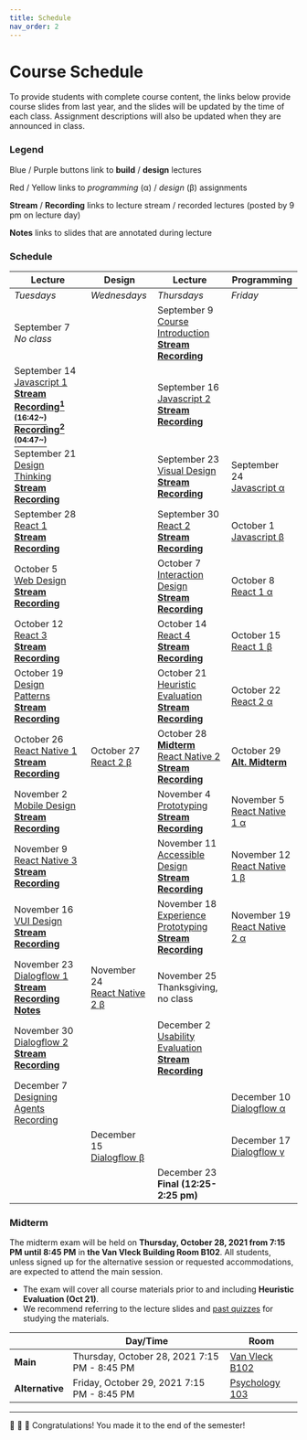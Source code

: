 ```yaml
---
title: Schedule
nav_order: 2
---
```


# Course Schedule

To provide students with complete course content, the links below provide course slides from last year, and the slides will be updated by the time of each class. Assignment descriptions will also be updated when they are announced in class.

### Legend

<a class="label label-blue" >Blue</a> / <a class="label label-purple" >Purple</a> buttons link to **build** / **design** lectures

<a class="label label-red" >Red</a> / <a class="label label-yellow">Yellow</a> links to _programming_ (&alpha;) / _design_ (&beta;) assignments

<a>**Stream**</a> / <a>**Recording**</a> links to lecture stream / recorded lectures (posted by 9 pm on lecture day)

<a>**Notes**</a> links to slides that are annotated during lecture

### Schedule

<table>
  <thead>
    <tr>
      <th><strong>Lecture</strong></th>
      <th><strong>Design</strong></th>
      <th><strong>Lecture</strong></th>
      <th><strong>Programming</strong></th>
    </tr>
  </thead>
  <tbody>
    <tr>
      <td><em>Tuesdays</em></td>
      <td><em>Wednesdays</em></td>
      <td><em>Thursdays</em></td>
      <td><em>Friday</em></td>
    </tr>
    <tr>
      <td>September 7<br />
        <em>No class</em></td>
      <td></td>
      <td>September 9<br />
        <span class="fs-3"><a target="_blank" class="btn" href="lectures/01-Course-Introduction.pdf">Course Introduction</a></span><br />
        <a target="_blank" href="https://uwmadison.zoom.us/j/91256253366?pwd=enRKSW1yL2JVMnJQZkU5clhVWlAyUT09"><strong>Stream</strong></a> <a target="_blank" href="https://uwmadison.zoom.us/rec/play/K90WV_NmGfNIwc9H6GO9YNePXIs8Iw_IEaY_BJXLI5F_OPO_HA8MSQgMoeu-aDZX5Pu18ETQRrCx4vt6.Vv0ERZTadvdeQSao"><strong>Recording</strong></a>
      </td>
      <td></td>
    </tr>
    <tr>
      <td>September 14<br />
        <span class="fs-3"><a target="_blank" class="btn btn-blue" href="lectures/02-Build-Javascript-1.pdf">Javascript 1</a></span><br />
        <a target="_blank" href="https://canvas.wisc.edu/courses/273395/external_tools/14065"><strong>Stream</strong></a>
        <strong><a target="_blank" href="https://uwmadison.zoom.us/rec/play/pN-JliqzmYE0OMacVtiJDyEVIPCHc7_ajkwR8Il_O4sUnl962egShsqZgrFipp5_M3JnW6Jz213ocP7T.P1YGrotO-GKFuvY3">Recording<sup>1 (16:42~)</sup></a> 
        <a target="_blank" href="https://uwmadison.zoom.us/rec/play/M_df8jbN10QZd0kzA6WPwR0pFYFLX4FoxA7ZeWGXx5hwK7_8dtZBYAl6TqY3dfjRNRh35eiyXKIhgOt4.6fNW456uM7rXi2hl">Recording<sup>2 (04:47~)</sup></a></strong>
      </td>
      <td></td>
      <td>September 16<br />
        <span class="fs-3"><a target="_blank" class="btn btn-blue" href="lectures/02-Build-Javascript-2.pdf">Javascript 2</a></span><br />
        <a target="_blank" href="https://canvas.wisc.edu/courses/273395/external_tools/14065"><strong>Stream</strong></a> <a target="_blank" href="https://uwmadison.zoom.us/rec/play/FcXdK6cioQd74JMxsY3_PDpXrEP3JaXxpytueEgeUoylB4DgeK41jubiA0h_WiXe0sVo1TjF-MEHIh3g.YnWNfTWGK4yrbYIh"><strong>Recording</strong></a>
      </td>
      <td></td>
    </tr>
    <tr>
      <td>September 21<br />
        <span class="fs-3"><a target="_blank" class="btn btn-purple" href="lectures/03-Design-Design-Thinking.pdf">Design Thinking</a></span><br />
        <a target="_blank" href="https://canvas.wisc.edu/courses/273395/external_tools/14065"><strong>Stream</strong></a> <a target="_blank" href="https://uwmadison.zoom.us/rec/play/wJIwp77VO8E3r3N3S6Ra3lagu4pz6nxhYkYzQHH4lzgALWP403I9RwFGMKHE97kea4TcFah8gGV9c02i.R-hrHTEB6y8W8iKe"><strong>Recording</strong></a>
      </td>
      <td></td>
      <td>September 23<br />
        <span class="fs-3"><a target="_blank" class="btn btn-purple" href="lectures/03-Design-Visual-Design.pdf">Visual Design</a></span><br />
        <a target="_blank" href="https://canvas.wisc.edu/courses/273395/external_tools/14065"><strong>Stream</strong></a> <a target="_blank" href="https://uwmadison.zoom.us/rec/play/pJVY73SsekWePvlss7XIYi6WckFjGRLjTMIqI5iktLzE72j0zIcbx-5VQgr96R0KG5tsOuAxIV3SYExe.o_3DCUyObocKXoBf"><strong>Recording</strong></a>
      </td>
      <td>September 24<br />
        <span class="fs-3"><a target="_blank" class="btn bg-red-200 text-grey-lt-000" href="https://canvas.wisc.edu/courses/273395/assignments/1353279">Javascript &alpha;</a></span>
      </td>
    </tr>
    <tr>
      <td>September 28<br />
        <span class="fs-3"><a target="_blank" class="btn btn-blue" href="lectures/04-Build-React-1.pdf">React 1</a></span><br />
        <a target="_blank" href="https://canvas.wisc.edu/courses/273395/external_tools/14065"><strong>Stream</strong></a> <a target="_blank" href="https://uwmadison.zoom.us/rec/play/Up3-TqndeKX8zWvyyRQhLwzNfveT2rQnCI0XmRcc0TJve_Oj4pnjxgtZ8fA-fLUeL0cU06IwoEiExVj_.14oliHjFmPWRph27"><strong>Recording</strong></a>
      </td>
      <td></td>
      <td>September 30<br />
        <span class="fs-3"><a target="_blank" class="btn btn-blue" href="lectures/04-Build-React-2.pdf">React 2</a></span><br />
        <a target="_blank" href="https://canvas.wisc.edu/courses/273395/external_tools/14065"><strong>Stream</strong></a> <a target="_blank" href="https://uwmadison.zoom.us/rec/play/1maFeh7HcvLO-L19Fik2rG4oDUP_aoyGaW83p3eHf5dKbOXpmEZX6GmPEXIpYlkESMde-73_G44B3v-y.OkYXIJU22j3j95_c"><strong>Recording</strong></a>
      </td>
      <td>October 1<br />
        <span class="fs-3"><a target="_blank" class="btn bg-yellow-100 text-grey-dk-250" href="https://canvas.wisc.edu/courses/273395/assignments/1361137">Javascript &beta;</a></span>
      </td>
    </tr>
    <tr>
      <td>October 5<br />
        <span class="fs-3"><a target="_blank" class="btn btn-purple" href="lectures/05-Design-Web-Design.pdf">Web Design</a></span><br />
        <a target="_blank" href="https://canvas.wisc.edu/courses/273395/external_tools/14065"><strong>Stream</strong></a> <a target="_blank" href="https://uwmadison.zoom.us/rec/play/vxRmq6hrXXnH6Qj6I2xRbRoRWgoeRyNX4cD8ehdoIo3T8sf3NX0uISNwFG-AZFCUgMnWBHUek4MlE5U1.M5BYLYJXG2s9Olkd"><strong>Recording</strong></a>
      </td>
      <td></td>
      <td>October 7<br />
        <span class="fs-3"><a target="_blank" class="btn btn-purple" href="lectures/05-Design-Interaction-Design.pdf">Interaction Design</a></span><br />
        <a target="_blank" href="https://canvas.wisc.edu/courses/273395/external_tools/14065"><strong>Stream</strong></a> <a target="_blank" href="https://uwmadison.zoom.us/rec/play/u6YvuGkBxrYLjeMoQCffjwTIF-mWJVcolJIp6UN1zUxolb5nMyyoqWuk35HlJZFQPQqgd29EHugTGJFl.vicnRTjNXDjJoDkG"><strong>Recording</strong></a>
      </td>
      <td>October 8<br />
        <span class="fs-3"><a target="_blank" class="btn bg-red-200 text-grey-lt-000" href="https://canvas.wisc.edu/courses/273395/assignments/1366186">React 1 &alpha;</a></span>
      </td>
    </tr>
    <tr>
      <td>October 12<br />
        <span class="fs-3"><a target="_blank" class="btn btn-blue" href="lectures/06-Build-React-3.pdf">React 3</a></span><br />
        <a target="_blank" href="https://canvas.wisc.edu/courses/273395/external_tools/14065"><strong>Stream</strong></a> <a target="_blank" href="https://uwmadison.zoom.us/rec/play/wwdtXdlzivcWWw03pr-Vhgke108kA479xUDKjhPAJ0uJ-14VTfaZMkNTU-R_CRxhm6Os9qsUtCnXaq0S.1e15PyxlifLwOsqP"><strong>Recording</strong></a>
      </td>
      <td></td>
      <td>October 14<br />
        <span class="fs-3"><a target="_blank" class="btn btn-blue" href="lectures/06-Build-React-4.pdf">React 4</a></span><br />
        <a target="_blank" href="https://canvas.wisc.edu/courses/273395/external_tools/14065"><strong>Stream</strong></a> <a target="_blank" href="https://uwmadison.zoom.us/rec/play/_P-C9oBzp50yPlq2-mnHQ53niuUT1Ya9u5mFKweYGs64wo0WUcNuC-RigxHp5gToqNv1A4vJXfd4NjVS.1mozZgGVvKFSyG27"><strong>Recording</strong></a>
      </td>
      <td>October 15<br />
        <span class="fs-3"><a target="_blank" class="btn bg-yellow-100 text-grey-dk-250" href="https://canvas.wisc.edu/courses/273395/assignments/1370284">React 1 &beta;</a></span>
      </td>
    </tr>
    <tr>
      <td>October 19<br />
        <span class="fs-3"><a target="_blank" class="btn btn-purple" href="lectures/07-Design-Patterns.pdf">Design Patterns</a></span><br />
        <a target="_blank" href="https://canvas.wisc.edu/courses/273395/external_tools/14065"><strong>Stream</strong></a> <a target="_blank" href="https://uwmadison.zoom.us/rec/play/pPVwU5sykdhsIy-Gaqhe14WIgq078f9QajcaF_4opARMUViJKiCfA82LAo81jyN6KO1l_dXSoZc0WPto.vrNT4Kz17ef9vObh"><strong>Recording</strong></a>
      </td>
      <td></td>
      <td>October 21<br />
        <span class="fs-3"><a target="_blank" class="btn btn-purple" href="lectures/07-Design-Heuristic-Evaluation.pdf">Heuristic Evaluation</a></span><br />
        <a target="_blank" href="https://canvas.wisc.edu/courses/273395/external_tools/14065"><strong>Stream</strong></a> <a target="_blank" href="https://uwmadison.zoom.us/rec/play/YwHPphg5YRBmHQoFN8dfziF5vX8kykG4VfQyxXHJohj3jdvQOdwRc6fAFIHQvB0626CwX1s-bMVNIPS3.xHrMFocDeJodf0u9"><strong>Recording</strong></a>
      </td>
      <td>October 22<br />
        <span class="fs-3"><a target="_blank" class="btn bg-red-200 text-grey-lt-000" href="https://canvas.wisc.edu/courses/273395/assignments/1374351">React 2 &alpha;</a></span>
      </td>
    </tr>
    <tr>
      <td>October 26<br />
        <span class="fs-3"><a target="_blank" class="btn btn-blue" href="lectures/08-Build-React-Native-1.pdf">React Native 1</a></span><br />
        <a target="_blank" href="https://canvas.wisc.edu/courses/273395/external_tools/14065"><strong>Stream</strong></a>
        <a target="_blank" href="https://uwmadison.zoom.us/rec/play/NGZp30aiX0Ip-ixSYssIycfNc-Wy3BxzEOOiHHB6hYqxuqry1tAdTVmapk3cLCeDeIllU-LIkd7XrE7v.UdfCvzLljX5s_v6k"><strong>Recording</strong></a>
      </td>
      <td>October 27<br />
        <span class="fs-3"><a target="_blank" class="btn bg-yellow-100 text-grey-dk-250" href="https://canvas.wisc.edu/courses/273395/assignments/1378125">React 2 &beta;</a></span>
      </td>
      <td>October 28 <strong><a href="#midterm">Midterm</a></strong><br />
        <span class="fs-3"><a target="_blank" class="btn btn-blue" href="lectures/08-Build-React-Native-2.pdf">React Native 2</a></span> <br />
        <a target="_blank" href="https://canvas.wisc.edu/courses/273395/external_tools/14065"><strong>Stream</strong></a>
        <a target="_blank" href="https://uwmadison.zoom.us/rec/play/UeYAGfjZq8_uyghxwyGyXtYiu_sRUu_jFxDQVo0nWtQtByTJ4lmKzXyt-37YdxhyEp1KHqdhYc696DwY.Cyd6MZJLMQODCAQa"><strong>Recording</strong></a>
      </td>
      <td>October 29<br />
        <strong><a href="#midterm">Alt. Midterm</a></strong>
      </td>
    </tr>
    <tr>
      <td>November 2<br />
        <span class="fs-3"><a target="_blank" class="btn btn-purple" href="lectures/09-Platform-Mobile-Design.pdf">Mobile Design</a></span> <br />
        <a target="_blank" href="https://canvas.wisc.edu/courses/273395/external_tools/14065"><strong>Stream</strong></a>
        <a target="_blank" href="https://uwmadison.zoom.us/rec/play/Z9CMpsMURADcrWHxsyLgAGYiVdsO73g-gpUpDKpTik_93rGV-qOU0UasSyEoAYaPpS-ucE50gqq4dgr4._5oHAPGd0-219enf"><strong>Recording</strong></a>
      </td>
      <td></td>
      <td>November 4<br />
        <span class="fs-3"><a target="_blank" class="btn btn-purple" href="lectures/09-Design-Prototyping.pdf">Prototyping</a></span> <br />
        <a target="_blank" href="https://canvas.wisc.edu/courses/273395/external_tools/14065"><strong>Stream</strong></a>
        <a target="_blank" href="https://uwmadison.zoom.us/rec/play/AuIxtI_vlFIJzqkKAzZjkzrLHNyAjaFkgX386van-yDDtHLAbf3oqZ8QvbprfUuGtkDNcYru2OsJJu7V.zagxu9-ej5iQ-PGp"><strong>Recording</strong></a>
      </td>
      <td>November 5<br />
        <span class="fs-3"><a target="_blank" class="btn bg-red-200 text-grey-lt-000" href="https://canvas.wisc.edu/courses/273395/assignments/1381574">React Native 1 &alpha;</a></span>
      </td>
    </tr>
    <tr>
      <td>November 9<br />
        <span class="fs-3"><a target="_blank" class="btn btn-blue" href="lectures/10-Build-React-Native-3.pdf">React Native 3</a></span> <br />
        <a target="_blank" href="https://canvas.wisc.edu/courses/273395/external_tools/14065"><strong>Stream</strong></a>
        <a target="_blank" href="https://uwmadison.zoom.us/rec/play/vBGU8aXAMsZPFrbEDCQwmHaaQ9ZGSrWyXhq4na0GBoPZPuwiJ3R9gH7YuflZTl0X6MoMniDHZ1qk85MP.3uUs9MKjw5sCMGG2"><strong>Recording</strong></a>
      </td>
      <td></td>
      <td>November 11<br />
        <span class="fs-3"><a target="_blank" class="btn btn-purple" href="lectures/10-Design-Accessible-Design.pdf">Accessible Design</a></span> <br />
        <a target="_blank" href="https://canvas.wisc.edu/courses/273395/external_tools/14065"><strong>Stream</strong></a>
        <a target="_blank" href="https://uwmadison.zoom.us/rec/play/QLw5Z57S6JFKyFa_1hTtbHHXSn9J3xOeCNAXoWMMb8G8eO8Uk9RxgiVs03275JsS5MvuGPQj-_zpP_Cs.pZx8WpzXxV_1ocME"><strong>Recording</strong></a>
      </td>
      <td>November 12<br />
        <span class="fs-3"><a target="_blank" class="btn bg-yellow-100 text-grey-dk-250" href="https://canvas.wisc.edu/courses/273395/assignments/1384706">React Native 1 &beta;</a></span>
      </td>
    </tr>
    <tr>
      <td>November 16<br />
      <span class="fs-3"><a target="_blank" class="btn btn-purple" href="lectures/11-Design-VUI-Design.pdf">VUI Design</a></span> <br />
        <a target="_blank" href="https://canvas.wisc.edu/courses/273395/external_tools/14065"><strong>Stream</strong></a>
        <a target="_blank" href="https://uwmadison.zoom.us/rec/play/FkeXG38ayOoA-QydkcHHESZoI92A8YE9BWn4Xge_FMLFUx0WSQyaGAhz8Ju9PH9Xoxn_HHdhxIwZN-Zt.br9ZA0gc59EB2eK1"><strong>Recording</strong></a>
      </td>
      <td></td>
      <td>November 18<br />
        <span class="fs-3"><a target="_blank" class="btn btn-purple" href="lectures/11-Design-Experience-Prototyping.pdf">Experience Prototyping</a></span> <br />
        <a target="_blank" href="https://canvas.wisc.edu/courses/273395/external_tools/14065"><strong>Stream</strong></a>
        <a target="_blank" href="https://uwmadison.zoom.us/rec/play/v8lUmzJgJWPaQNc6ueEVRYtJ6UzNrdbi2u7T2Xpd1aIs2A5vx9AvohlUnHTyuUWf3EMkFKK4ibfCUgqH.VYCfZvtab3mh_QcY"><strong>Recording</strong></a>
      </td>
      <td>November 19<br />
        <span class="fs-3"><a target="_blank" class="btn bg-red-200 text-grey-lt-000" href="https://canvas.wisc.edu/courses/273395/assignments/1387915">React Native 2 &alpha;</a></span>
      </td>
    </tr>
    <tr>
      <td>November 23<br />
        <span class="fs-3"><a target="_blank" class="btn btn-blue" href="lectures/12-Build-Dialogflow-1.pdf">Dialogflow 1</a></span> <br />
        <a target="_blank" href="https://canvas.wisc.edu/courses/273395/external_tools/14065"><strong>Stream</strong></a>
        <a target="_blank" href="https://uwmadison.zoom.us/rec/play/vL-Rr7NvC5ZFaxPhnD0TcwQpxx1wIDpGKPxcX1lacpt4wiQxY0wRu_vj20loe1vDKFVDXhlta74LZuL6._kGfJjJqqsY3pax-"><strong>Recording</strong></a>
        <a target="_blank" href="lectures/12-Build-Dialogflow-1-annotated.pdf"><strong>Notes</strong></a>
      </td>
      <td>November 24<br />
        <span class="fs-3"><a target="_blank" class="btn bg-yellow-100 text-grey-dk-250" href="https://canvas.wisc.edu/courses/273395/assignments/1390561">React Native 2 &beta;</a></span>
      </td>
      <td>November 25<br />
        <!--<span class="fs-3"><a target="_blank" class="btn btn-blue" href="">Dialogflow 2</a></span><br /> -->
        Thanksgiving, no class
      </td>
      <td></td>
    </tr>
    <tr>
      <td>November 30<br />
        <span class="fs-3"><a target="_blank" class="btn btn-blue" href="lectures/12-Build-Dialogflow-2.pdf">Dialogflow 2</a></span> <br />
        <a target="_blank" href="https://canvas.wisc.edu/courses/273395/external_tools/14065"><strong>Stream</strong></a>
        <a target="_blank" href="https://uwmadison.zoom.us/rec/play/TLCEk_SRYqdgbMLgmAzNudKLyPxjOPTGhlSQFWSG-Q4MatmqLXmm-xdFABBn6_E0EbOM5PeiOSax2U5g.7DQpeRJ1emj-pyBu"><strong>Recording</strong></a>
      </td>
      <td>
      </td>
      <td>December 2<br />
        <span class="fs-3"><a target="_blank" class="btn btn-purple" href="lectures/13-Design-Usability-Evaluation.pdf">Usability Evaluation</a></span> <br />
        <a target="_blank" href="https://canvas.wisc.edu/courses/273395/external_tools/14065"><strong>Stream</strong></a>
        <a target="_blank" href="https://uwmadison.zoom.us/rec/play/66mrHaU3GfAoqM9lfqvdlVhe3bpabXPFZy5v4BeDECGEi-J1XL0hg1u4HLE5C7jUs5r4EJ_pLwxpBIOC.u37MrH4HsukfDH30"><strong>Recording</strong></a>
      </td>
      <td></td>
    </tr>
    <tr>
      <td>December 7<br />
        <span class="fs-3"><a target="_blank" class="btn btn-purple" href="">Designing Agents</a></span> <br />
        <a target="_blank" href="">Recording</a>
      </td>
      <td> </td>
      <td></td>
      <td>December 10<br />
        <span class="fs-3"><a target="_blank" class="btn bg-red-200 text-grey-lt-000" href="https://canvas.wisc.edu/courses/273395/assignments/1398149">Dialogflow &alpha;</a></span>
      </td>    
    </tr>
    <tr>
      <td></td>
      <td>December 15<br />
        <span class="fs-3"><a target="_blank" class="btn bg-yellow-100 text-grey-dk-250" href="https://canvas.wisc.edu/courses/273395/assignments/1398155">Dialogflow &beta;</a></span>
      </td>
      <td></td>
      <td>December 17<br />
        <span class="fs-3"><a target="_blank" class="btn bg-green-200 text-grey-lt-000" href="https://canvas.wisc.edu/courses/273395/assignments/1398156">Dialogflow &gamma;</a></span>
      </td> 
    </tr>
    <tr>
      <td></td>
      <td></td>
      <td> December 23 <br />
        <Strong>Final (12:25-2:25 pm)</Strong>
      </td>
       <td></td>
    </tr>
  </tbody>
</table>

### Midterm

The midterm exam will be held on **Thursday, October 28, 2021 from 7:15 PM until 8:45 PM** in **the Van Vleck Building Room B102**. All students, unless signed up for the alternative session or requested accommodations, are expected to attend the main session.

- The exam will cover all course materials prior to and including **Heuristic Evaluation (Oct 21)**.
- We recommend referring to the lecture slides and <a href="https://docs.google.com/document/d/1a6P7IpE02zxw--iG3uvIk_gedjnpNFO-adVW6atDAKc/edit?usp=sharing">past quizzes</a> for studying the materials.

<table>
<thead>
  <tr>
    <th></th>
    <th>Day/Time<br></th>
    <th>Room</th>
  </tr>
</thead>
<tbody>
  <tr>
    <td><strong>Main</strong></td>
    <td>Thursday, October 28, 2021 7:15 PM - 8:45 PM</td>
    <td><a href="https://www.map.wisc.edu/?initObj=0048" target="_blank">Van Vleck B102</a></td>
  </tr>
  <tr>
    <td><strong>Alternative</strong></td>
    <td>Friday, October 29, 2021 7:15 PM - 8:45 PM</td>
    <td><a href="https://www.map.wisc.edu/?initObj=0470" target="_blank">Psychology 103</a></td>
  </tr>
</tbody>
</table>

---

🎉 🥳 🎊 Congratulations! You made it to the end of the semester!
